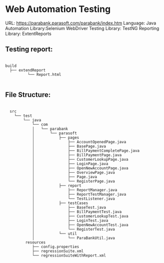 # Web Automation Testing

URL: https://parabank.parasoft.com/parabank/index.htm
Language: Java
Automation Library:Selenium WebDriver
Testing Library: TestNG
Reporting Library: ExtentReports 
## Testing report:
<pre> <code> 
build
  ├── extendReport
          └── Report.html
</code> </pre>
## File Structure:
<pre> <code> 
  src
    └── test
        └── java
            └── com
            │   └── parabank
            │       └── parasoft
            │           ├── pages
            │               ├── AccountOpenedPage.java
            │               ├── BasePage.java
            │               ├── BillPaymentCompletePage.java
            │               ├── BillPaymentPage.java
            │               ├── CustomerLookupPage.java
            │               ├── LoginPage.java
            │               ├── OpenNewAccountPage.java
            │               ├── OverviewPage.java
            │               ├── Page.java
            │               └── RegisterPage.java
            │           ├── report
            │               ├── ReportManager.java
            │               ├── ReportTestManager.java
            │               └── TestListener.java
            │           ├── testCases
            │               ├── BaseTest.java
            │               ├── BillPaymentTest.java
            │               ├── CustomerLookupTest.java
            │               ├── LoginTest.java
            │               ├── OpenNewAccountTest.java
            │               └── RegisterTest.java
            │           └── util
            │               └── ParaBankUtil.java
         resources
            ├── config.properties
            ├── regressionSuite.xml
            └── regressionSuiteWithReport.xml
</code> </pre>
